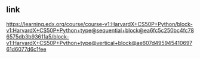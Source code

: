## link
https://learning.edx.org/course/course-v1:HarvardX+CS50P+Python/block-v1:HarvardX+CS50P+Python+type@sequential+block@ea6fc5c250bc4fc786575db3b93611a5/block-v1:HarvardX+CS50P+Python+type@vertical+block@ae607d49594541069761d6077d6c1fee
